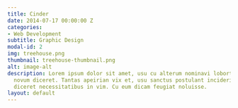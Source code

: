 ```yaml
---
title: Cinder
date: 2014-07-17 00:00:00 Z
categories:
- Web Development
subtitle: Graphic Design
modal-id: 2
img: treehouse.png
thumbnail: treehouse-thumbnail.png
alt: image-alt
description: Lorem ipsum dolor sit amet, usu cu alterum nominavi lobortis. At duo
  novum diceret. Tantas apeirian vix et, usu sanctus postulant inciderint ut, populo
  diceret necessitatibus in vim. Cu eum dicam feugiat noluisse.
layout: default
---
```


